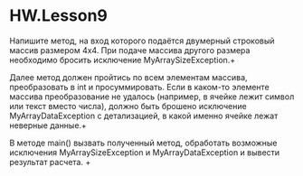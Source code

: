 # HW.Lesson9

Напишите метод, на вход которого подаётся двумерный строковый массив размером 4х4. При подаче массива другого размера
 необходимо бросить исключение MyArraySizeException.+

Далее метод должен пройтись по всем элементам массива, преобразовать в int и просуммировать.
Если в каком-то элементе массива преобразование не удалось (например, в ячейке лежит символ или текст вместо числа),
 должно быть брошено исключение MyArrayDataException с детализацией, в какой именно ячейке лежат неверные данные.+

В методе main() вызвать полученный метод, обработать возможные исключения MyArraySizeException и MyArrayDataException и
 вывести результат расчета. +
